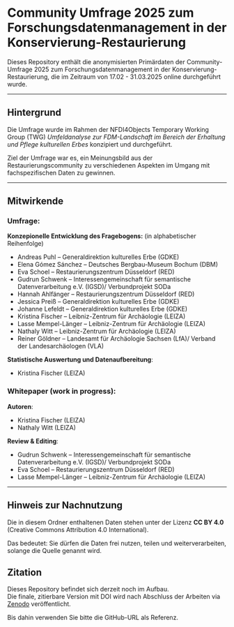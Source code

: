 # Community Umfrage 2025 zum Forschungsdatenmanagement in der Konservierung-Restaurierung

Dieses Repository enthält die anonymisierten Primärdaten der Community-Umfrage 2025 zum Forschungsdatenmanagement in der Konservierung-Restaurierung, die im Zeitraum von 17.02 - 31.03.2025 online durchgeführt wurde. 

---

## Hintergrund
Die Umfrage wurde im Rahmen der NFDI4Objects Temporary Working Group (TWG) *Umfeldanalyse zur FDM-Landschaft im Bereich der Erhaltung und Pflege kulturellen Erbes* konzipiert und durchgeführt.   

Ziel der Umfrage war es, ein Meinungsbild aus der Restaurierungscommunity zu verschiedenen Aspekten im Umgang mit fachspezifischen Daten zu gewinnen.

---

## Mitwirkende
### Umfrage:
**Konzepionelle Entwicklung des Fragebogens:** (in alphabetischer Reihenfolge)
- Andreas Puhl – Generaldirektion kulturelles Erbe (GDKE)
- Elena Gómez Sánchez – Deutsches Bergbau-Museum Bochum (DBM)
- Eva Schoel – Restaurierungszentrum Düsseldorf (RED)
- Gudrun Schwenk – Interessengemeinschaft für semantische Datenverarbeitung e.V. (IGSD)/ Verbundprojekt SODa
- Hannah Ahlfänger – Restaurierungszentrum Düsseldorf (RED)
- Jessica Preiß – Generaldirektion kulturelles Erbe (GDKE) 
- Johanne Lefeldt – Generaldirektion kulturelles Erbe (GDKE) 
- Kristina Fischer – Leibniz-Zentrum für Archäologie (LEIZA)
- Lasse Mempel-Länger – Leibniz-Zentrum für Archäologie (LEIZA)
- Nathaly Witt – Leibniz-Zentrum für Archäologie (LEIZA)
- Reiner Göldner – Landesamt für Archäologie Sachsen (LfA)/ Verband der Landesarchäologen (VLA)

**Statistische Auswertung und Datenaufbereitung**: 
- Kristina Fischer (LEIZA)
  
### Whitepaper (work in progress):
**Autoren**:
- Kristina Fischer (LEIZA)
- Nathaly Witt (LEIZA)

**Review & Editing**:
- Gudrun Schwenk – Interessengemeinschaft für semantische Datenverarbeitung e.V. (IGSD)/ Verbundprojekt SODa
- Eva Schoel – Restaurierungszentrum Düsseldorf (RED)
- Lasse Mempel-Länger – Leibniz-Zentrum für Archäologie (LEIZA)

---

## Hinweis zur Nachnutzung

Die in diesem Ordner enthaltenen Daten stehen unter der Lizenz **CC BY 4.0**  
(Creative Commons Attribution 4.0 International).

Das bedeutet: Sie dürfen die Daten frei nutzen, teilen und weiterverarbeiten,  
solange die Quelle genannt wird.

## Zitation
Dieses Repository befindet sich derzeit noch im Aufbau.  
Die finale, zitierbare Version mit DOI wird nach Abschluss der Arbeiten via [Zenodo](https://zenodo.org/) veröffentlicht.

Bis dahin verwenden Sie bitte die GitHub-URL als Referenz.
